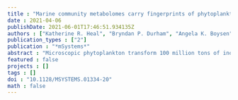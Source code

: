 ```yaml
---
title : "Marine community metabolomes carry fingerprints of phytoplankton community composition"
date : 2021-04-06
publishDate: 2021-06-01T17:46:51.934135Z
authors : ["Katherine R. Heal", "Bryndan P. Durham", "Angela K. Boysen", "Laura T. Carlson", "Wei Qin", "Francois Ribalet", "Angelicque E. White", "Randelle Bundy", "E. Virginia Armbrust", "Anitra E. Ingalls"]
publication_types : ["2"]
publication : "*mSystems*"
abstract : "Microscopic phytoplankton transform 100 million tons of inorganic carbon into thousands of different organic compounds each day. The structure of each chemical is critical to its biological and ecosystem function, yet the diversity of biomolecules produced by marine microbial communities remained mainly unexplored, especially small polar molecules which are often considered the currency of the microbial loop. Phytoplankton transform inorganic carbon into thousands of biomolecules that represent an important pool of fixed carbon, nitrogen, and sulfur in the surface ocean. Metabolite production differs between phytoplankton, and the flux of these molecules through the microbial food web depends on compound-specific bioavailability to members of a wider microbial community. Yet relatively little is known about the diversity or concentration of metabolites within marine plankton. Here, we compare 313 polar metabolites in 21 cultured phytoplankton species and in natural planktonic communities across environmental gradients to show that bulk community metabolomes reflect the chemical composition of the phytoplankton community. We also show that groups of compounds have similar patterns across space and taxonomy, suggesting that the concentrations of these compounds in the environment are controlled by similar sources and sinks. We quantify several compounds in the surface ocean that represent substantial understudied pools of labile carbon. For example, the N-containing metabolite homarine was up to 3% of particulate carbon and is produced in high concentrations by cultured Synechococcus , and S-containing gonyol accumulated up to 2.5 nM in surface particles and likely originates from dinoflagellates or haptophytes. Our results show that phytoplankton composition directly shapes the carbon composition of the surface ocean. Our findings suggest that in order to access these pools of bioavailable carbon, the wider microbial community must be adapted to phytoplankton community composition. IMPORTANCE Microscopic phytoplankton transform 100 million tons of inorganic carbon into thousands of different organic compounds each day. The structure of each chemical is critical to its biological and ecosystem function, yet the diversity of biomolecules produced by marine microbial communities remained mainly unexplored, especially small polar molecules which are often considered the currency of the microbial loop. Here, we explore the abundance and diversity of small biomolecules in planktonic communities across ecological gradients in the North Pacific and within 21 cultured phytoplankton species. Our work demonstrates that phytoplankton diversity is an important determinant of the chemical composition of the highly bioavailable pool of organic carbon in the ocean, and we highlight understudied yet abundant compounds in both the environment and cultured organisms. These findings add to understanding of how the chemical makeup of phytoplankton shapes marine microbial communities where the ability to sense and use biomolecules depends on the chemical structure."
featured : false
projects : []
tags : []
doi : "10.1128/MSYSTEMS.01334-20"
math : false
---
```

